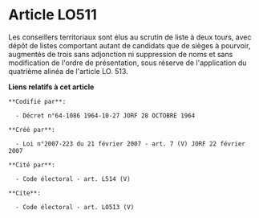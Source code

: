 # Article LO511

Les conseillers territoriaux sont élus au scrutin de liste à deux tours, avec dépôt de listes comportant autant de candidats
que de sièges à pourvoir, augmentés de trois sans adjonction ni suppression de noms et sans modification de l'ordre de
présentation, sous réserve de l'application du quatrième alinéa de l'article LO. 513.

**Liens relatifs à cet article**

	**Codifié par**:

	  - Décret n°64-1086 1964-10-27 JORF 28 OCTOBRE 1964

	**Créé par**:

	  - Loi n°2007-223 du 21 février 2007 - art. 7 (V) JORF 22 février 2007

	**Cité par**:

	  - Code électoral - art. L514 (V)

	**Cite**:

	  - Code électoral - art. LO513 (V)
